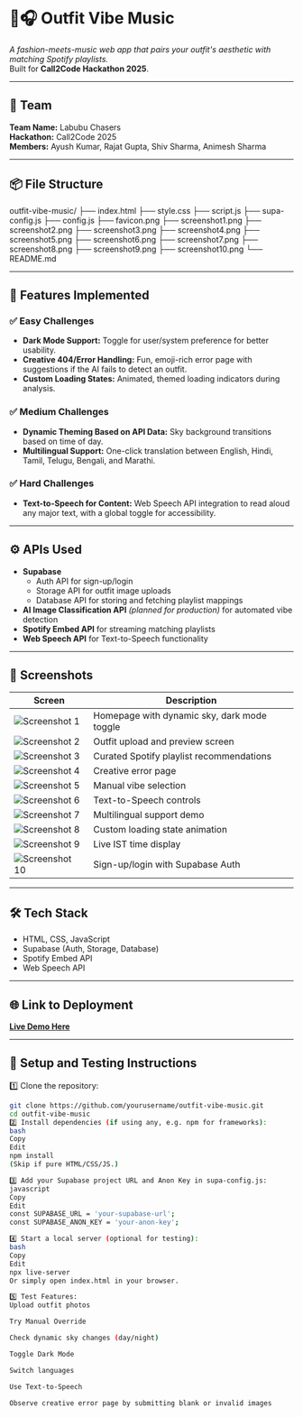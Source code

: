 # 👕🎧 Outfit Vibe Music

*A fashion-meets-music web app that pairs your outfit's aesthetic with matching Spotify playlists.*  
Built for **Call2Code Hackathon 2025**.

---

## 🚀 Team
**Team Name:** Labubu Chasers  
**Hackathon:** Call2Code 2025  
**Members:** Ayush Kumar, Rajat Gupta, Shiv Sharma, Animesh Sharma

---

## 📦 File Structure

outfit-vibe-music/
├── index.html
├── style.css
├── script.js
├── supa-config.js
├── config.js
├── favicon.png
├── screenshot1.png
├── screenshot2.png
├── screenshot3.png
├── screenshot4.png
├── screenshot5.png
├── screenshot6.png
├── screenshot7.png
├── screenshot8.png
├── screenshot9.png
├── screenshot10.png
└── README.md

---

## 🌟 Features Implemented

### ✅ Easy Challenges
- **Dark Mode Support:** Toggle for user/system preference for better usability.
- **Creative 404/Error Handling:** Fun, emoji-rich error page with suggestions if the AI fails to detect an outfit.
- **Custom Loading States:** Animated, themed loading indicators during analysis.

### ✅ Medium Challenges
- **Dynamic Theming Based on API Data:** Sky background transitions based on time of day.
- **Multilingual Support:** One-click translation between English, Hindi, Tamil, Telugu, Bengali, and Marathi.

### ✅ Hard Challenges
- **Text-to-Speech for Content:** Web Speech API integration to read aloud any major text, with a global toggle for accessibility.

---

## ⚙️ APIs Used
- **Supabase**
  - Auth API for sign-up/login
  - Storage API for outfit image uploads
  - Database API for storing and fetching playlist mappings
- **AI Image Classification API** *(planned for production)* for automated vibe detection
- **Spotify Embed API** for streaming matching playlists
- **Web Speech API** for Text-to-Speech functionality

---

## 📸 Screenshots
| Screen | Description |
| ------ | ----------- |
| ![Screenshot 1](screenshot1.png) | Homepage with dynamic sky, dark mode toggle |
| ![Screenshot 2](screenshot2.png) | Outfit upload and preview screen |
| ![Screenshot 3](screenshot3.png) | Curated Spotify playlist recommendations |
| ![Screenshot 4](screenshot4.png) | Creative error page |
| ![Screenshot 5](screenshot5.png) | Manual vibe selection |
| ![Screenshot 6](screenshot6.png) | Text-to-Speech controls |
| ![Screenshot 7](screenshot7.png) | Multilingual support demo |
| ![Screenshot 8](screenshot8.png) | Custom loading state animation |
| ![Screenshot 9](screenshot9.png) | Live IST time display |
| ![Screenshot 10](screenshot10.png) | Sign-up/login with Supabase Auth |


---

## 🛠️ Tech Stack
- HTML, CSS, JavaScript
- Supabase (Auth, Storage, Database)
- Spotify Embed API
- Web Speech API

---

## 🌐 Link to Deployment
[**Live Demo Here**](https://outfit-vibe-music.vercel.app/)

---

## 🧪 Setup and Testing Instructions


1️⃣ Clone the repository:
```bash
git clone https://github.com/yourusername/outfit-vibe-music.git
cd outfit-vibe-music
2️⃣ Install dependencies (if using any, e.g. npm for frameworks):
bash
Copy
Edit
npm install
(Skip if pure HTML/CSS/JS.)

3️⃣ Add your Supabase project URL and Anon Key in supa-config.js:
javascript
Copy
Edit
const SUPABASE_URL = 'your-supabase-url';
const SUPABASE_ANON_KEY = 'your-anon-key';

4️⃣ Start a local server (optional for testing):
bash
Copy
Edit
npx live-server
Or simply open index.html in your browser.

5️⃣ Test Features:
Upload outfit photos

Try Manual Override

Check dynamic sky changes (day/night)

Toggle Dark Mode

Switch languages

Use Text-to-Speech

Observe creative error page by submitting blank or invalid images



